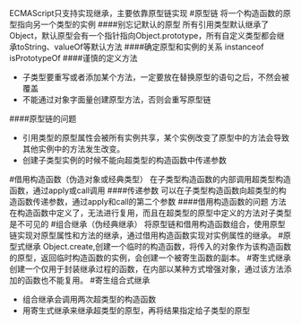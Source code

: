 ECMAScript只支持实现继承，主要依靠原型链实现
#原型链
将一个构造函数的原型指向另一个类型的实例
####别忘记默认的原型
所有引用类型默认继承了Object，默认原型会有一个指针指向Object.prototype，所有自定义类型都会继承toString、valueOf等默认方法
####确定原型和实例的关系
instanceof
isPrototypeOf
####谨慎的定义方法
* 子类型要重写或者添加某个方法，一定要放在替换原型的语句之后，不然会被覆盖
* 不能通过对象字面量创建原型方法，否则会重写原型链

####原型链的问题
* 引用类型的原型属性会被所有实例共享，某个实例改变了原型中的方法会导致其他实例中的方法发生改变。
* 创建子类型实例的时候不能向超类型的构造函数中传递参数

#借用构造函数（伪造对象或经典类型）
在子类型构造函数的内部调用超类型构造函数，通过apply或call调用
####传递参数
可以在子类型构造函数向超类型的构造函数传递参数，通过apply和call的第二个参数
####借用构造函数的问题
方法在构造函数中定义了，无法进行复用，而且在超类型的原型中定义的方法对子类型是不可见的
#组合继承（伪经典继承）
将原型链和借用构造函数组合，使用原型链实现对原型属性和方法的继承，通过借用构造函数实现对实例属性的继承。
#原型式继承
Object.create,创建一个临时的构造函数，将传入的对象作为该构造函数的原型，返回临时构造函数的实例，会创建一个被寄生函数的副本。
#寄生式继承
创建一个仅用于封装继承过程的函数，在内部以某种方式增强对象，通过该方法添加的函数也不能复用。
#寄生组合式继承
* 组合继承会调用两次超类型的构造函数
* 用寄生式继承来继承超类型的原型，再将结果指定给子类型的原型